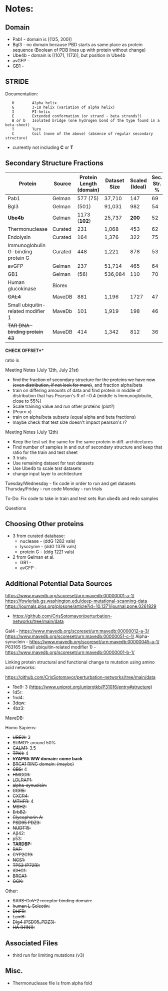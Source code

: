  # Notes:

## Domain

- Pab1 - domain is [(125, 200)]
- Bgl3 - no domain because PBD starts as same place as protein sequence (Boolean of PDB lines up with protein without change)
- Ube4b - domain is [(1071, 1173)], but position in Ube4b
- avGFP -
- GB1 -


## STRIDE

Documentation:

       H	    Alpha helix
	   G	    3-10 helix (variation of alpha helix)
	   I	    PI-helix
	   E	    Extended conformation (or strand - beta strands?)
	   B or	b   Isolated bridge (one hydrogen bond of the type found in a beta-sheet)
	   T	    Turn
	   C	    Coil (none of the above) (absence of regular secondary structure)


 - currently not including **C** or **T**

## Secondary Structure Fractions

| Protein | Source | Protein Length (domain) | Dataset Size | Scaled (Ideal) | Sec. Str. % | Alpha Hel. % | Beta Sheet % |
| ------- | ------ | ----------------------- | ------------ | ----------- | ------------ | -------------| ------ |
| Pab1 | Gelman | 577 (75) | 37,710 | 147 | 69 | TBD | TBD |
| Bgl3 | Gelman | (501) | 91,031 | 982 |54 | TBD | TBD |
| **Ube4b** | Gelman | 1173 (**102**) |25,737 | **200** | 52
| Thermonuclease | Curated | 231 | 1,068 | 453 | 62 |
| Endolysin | Curated | 164 | 1,376 | 322 | 75 |
| Immunoglobulin G-binding protein G | Curated| 448 | 1,221 | 878 | 53
| avGFP | Gelman | 237 | 51,714 | 465| 64 |
| GB1 | Gelman | (56) | 536,084 | 110 | 70 |
| Human glucokinase | Biorex | | |  |
| ~~GAL4~~ | MaveDB | 881 | 1,196 | 1727 | 47 |
| Small ubiquitin-related modifier 1 | MaveDb | 101 | 1,919 | 198  | 46
| ~~TAR DNA-binding protein 43~~ | MaveDB | 414 | 1,342 | 812| 36

**CHECK OFFSET\****

 ratio is





Meeting Notes (July 12th, July 21st)
- ~~find the fraction of secondary structure for the proteins we have now (even distribution, if not look for more)~~, and fraction alpha/beta
- train on differing amounts of data and find protein in middle of distribution that has Pearson's R of ~0.4 (middle is Immunoglobulin, close to 55%)
- Scale training value and run other proteins (plot?)
- (Pearn x)
- train on alpha/beta subsets (equal alpha and beta fractions)
- maybe check that test size doesn't impact pearson's r?

Meeting Notes (July 12th)
- Keep the test set the same for the same protein in diff. architectures
- Find number of samples in and out of secondary structure and keep that ratio for the train and test sheet
- 3 trials
- Use remaining dataset for test datasets
- Use Ube4b to scale _test_ datasets
- change input layer to architecture


Tuesday/Wednesday - fix code in order to run and get datasets
Thursday/Friday - run code
Monday - run trials

To-Do:
Fix code to take in train and test sets
Run ube4b and redo samples

Questions


## Choosing Other proteins
- 3 from curated database:
   - nuclease - (ddG 1282 vals)
   - lysozyme - (ddG 1376 vals)
   - protein G - (ddg 1221 vals)
- 2 from Gelman et al.
  - GB1 -
  - avGFP -

## Additional Potential Data Sources
https://www.mavedb.org/scoreset/urn:mavedb:00000001-a-1/
https://fowlerlab.gs.washington.edu/deep-mutational-scanning-data
https://journals.plos.org/plosone/article?id=10.1371/journal.pone.0261829
 - https://github.com/CrisSotomayor/perturbation-networks/tree/main/data

Gal4 - https://www.mavedb.org/scoreset/urn:mavedb:00000012-a-3/
https://www.mavedb.org/scoreset/urn:mavedb:00000051-c-1/
Alpha-synuclein - https://www.mavedb.org/scoreset/urn:mavedb:00000045-a-1/
P63165 (Small ubiquitin-related modifier 1) - https://www.mavedb.org/scoreset/urn:mavedb:00000001-b-1/

Linking protein structural and functional change to mutation using amino acid networks:

https://github.com/CrisSotomayor/perturbation-networks/tree/main/data

- 1be9: 3 (https://www.uniprot.org/uniprotkb/P31016/entry#structure)
- 1d5r:
- 1nd4:
- 3dqw:
- 4bz3:

MaveDB:

Homo Sapiens:
- ~~UBE2I:~~ 3
- ~~SUMO1:~~ around 50%
- ~~CALM1:~~ 3.5
- ~~TPK1:~~ 4
- **hYAP65 WW domain: come back**
- ~~BRCA1 RING domain: (maybe)~~
- ~~CBS:~~ 4
- ~~HMGCR:~~
- ~~LDLRAP1:~~
- ~~alpha-synuclein:~~
- ~~CCR5:~~
- ~~CXCR4:~~
- ~~MTHFR:~~ 4
- ~~MSH2:~~
- ~~ErbB2:~~
- ~~Glycophorin A:~~
- ~~PSD95 PDZ3:~~
- ~~NUDT15:~~
- Aβ42:
- p53:
- **TARDBP:**
- ~~RAF:~~
- ~~CYP2C19:~~
- ~~NCS1:~~
- ~~TP53 (P72R):~~
- ~~IGHG1:~~
- ~~BRCA1:~~
- ~~GCK:~~

Other:
- ~~SARS-CoV-2 receptor binding domain:~~
- ~~human L-Selectin:~~
- ~~DHFR:~~
- ~~LamB:~~
- ~~Dlg4 (PSD95_PDZ3):~~
- ~~HA (H1N1):~~

## Associated Files
- third run for limiting mutations (v3)


## Misc.
- Thermonuclease file is from alpha fold
